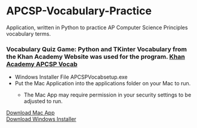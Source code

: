 # APCSP-Vocabulary-Practice
Application, written in Python to practice AP Computer Science Principles vocabulary terms. 

<h3>
Vocabulary Quiz Game: Python and TKinter
Vocabulary from the Khan Academy Website was used for the program. 
<a href="https://www.khanacademy.org/computing/ap-computer-science-principles/ap-csp-exam-preparation/prepare-for-the-2019-ap-cs-p-exam/a/vocabulary-review" target="_blank" rel="noopener noreferrer">Khan Academy APCSP Vocab</a>
</h3>
<ul>
  <li>Windows Installer File APCSPVocabsetup.exe </li>
  <li>Put the Mac Application into the applications folder on your Mac to run. </li>
  <ul>
    <li>The Mac App may require permission in your security settings to be adjusted to run.</li>
  </ul>
</ul>
<a href="https://drive.google.com/file/d/1jMrp-Kg5cGMQGrYV8RH5g70azCSnBYNh/view?usp=sharing" target="_blank" rel="noopener noreferrer">Download Mac App</a>
<br>
<a href="https://github.com/groeneveldwoodstock/APCSP-Vocabulary-Practice/raw/main/APCSPVocabsetup.exe" target="_blank" rel="noopener noreferrer">Download Windows Installer</a>
  </body>
